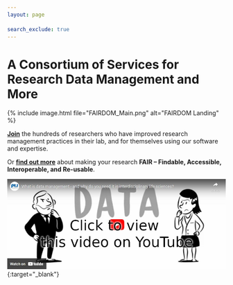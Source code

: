 ```yaml
---
layout: page

search_exclude: true
---
```


<h1 class="home-title">A Consortium of Services for Research Data Management and More</h1>

{% include image.html file="FAIRDOM_Main.png" alt="FAIRDOM Landing" %}
 

**[Join](https://fair-dom.org/contribute/join-us)** the hundreds of researchers who have improved research management practices in their lab, and for themselves using our software and expertise.

Or **[find out more](https://fair-dom.org/about-fairdom)** about making your research **FAIR – Findable, Accessible, Interoperable, and Re-usable**.

[![What is data management](/images/DataManagementYTThumb.jpg)](https://www.youtube.com/watch?v=PWutnWBfUSw){:target="_blank"}
